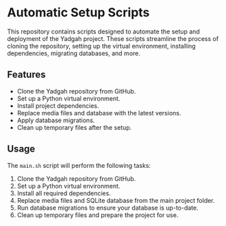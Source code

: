 # Automatic Setup Scripts

This repository contains scripts designed to automate the setup and deployment of the Yadgah project. These scripts streamline the process of cloning the repository, setting up the virtual environment, installing dependencies, migrating databases, and more.

## Features

- Clone the Yadgah repository from GitHub.
- Set up a Python virtual environment.
- Install project dependencies.
- Replace media files and database with the latest versions.
- Apply database migrations.
- Clean up temporary files after the setup.


## Usage

The `main.sh` script will perform the following tasks:

1. Clone the Yadgah repository from GitHub.
2. Set up a Python virtual environment.
3. Install all required dependencies.
4. Replace media files and SQLite database from the main project folder.
5. Run database migrations to ensure your database is up-to-date.
6. Clean up temporary files and prepare the project for use.
